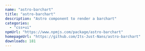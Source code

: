 ```yaml
---
name: "astro-barchart"
title: "astro-barchart"
description: "Astro component to render a barchart"
categories:
  - "css+ui"
npmUrl: "https://www.npmjs.com/package/astro-barchart"
homepageUrl: "https://github.com/Its-Just-Nans/astro-barchart"
downloads: 181
---
```

